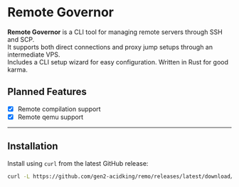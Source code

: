# Remote Governor

**Remote Governor** is a CLI tool for managing remote servers through SSH and SCP.  
It supports both direct connections and proxy jump setups through an intermediate VPS.  
Includes a CLI setup wizard for easy configuration.
Written in Rust for good karma.


## **Planned Features**
- [x] Remote compilation support
- [x] Remote qemu support
---

## **Installation**
Install using `curl` from the latest GitHub release:

```sh
curl -L https://github.com/gen2-acidking/remo/releases/latest/download/setup.sh | bash
```
